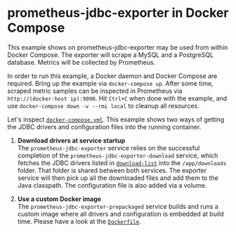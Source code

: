 # prometheus-jdbc-exporter in Docker Compose

This example shows on prometheus-jdbc-exporter may be used from within Docker
Compose. The exporter will scrape a MySQL and a PostgreSQL database. Metrics
will be collected by Prometheus.

In order to run this example, a Docker daemon and Docker Compose are required.
Bring up the example via `docker-compose up`. After some time, scraped metric
samples can be inspected in Prometheus via `http://(docker-host ip):9090`. Hit
`Ctrl+C` when done with the example, and use `docker-compose down -v --rmi
local` to cleanup all resources.

Let's inspect [`docker-compose.yml`](docker-compose.yml). This example shows two
ways of getting the JDBC drivers and configuration files into the running
container.

1. **Download drivers at service startup**  
   The `prometheus-jdbc-exporter` service relies on the successful completion of
   the `prometheus-jdbc-exporter-download` service, which fetches the JDBC
   drivers listed in [`download-list`](download-list) into the `/app/downloads`
   folder. That folder is shared between both services. The exporter service
   will then pick up all the downloaded files and add them to the Java
   classpath. The configuration file is also added via a volume.

2. **Use a custom Docker image**  
   The `prometheus-jdbc-exporter-prepackaged` service builds and runs a custom
   image where all drivers and configuration is embedded at build time. Please
   have a look at the [`Dockerfile`](Dockerfile).
